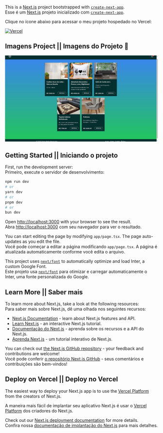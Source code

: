 This is a [Next.js](https://nextjs.org/) project bootstrapped with [`create-next-app`](https://github.com/vercel/next.js/tree/canary/packages/create-next-app).  
Esse é um [Next.js](https://nextjs.org/) projeto inicializado com [`create-next-app`](https://github.com/vercel/next.js/tree/canary/packages/create-next-app).

Clique no ícone abaixo para acessar o meu projeto hospedado no Vercel:

[![Vercel](https://assets.vercel.com/image/upload/front/favicon/vercel/ico/favicon.ico)](https://projeto-primeiro-ecommerce.vercel.app)

## Imagens Project || Imagens do Projeto 📸
![image](TelaInicial.jpg)

## Getting Started || Iniciando o projeto

First, run the development server:  
Primeiro, execute o servidor de desenvolvimento:

```bash
npm run dev
# or
yarn dev
# or
pnpm dev
# or
bun dev
```

Open [http://localhost:3000](http://localhost:3000) with your browser to see the result.  
Abra [http://localhost:3000](http://localhost:3000) com seu navegador para ver o resultado.  

You can start editing the page by modifying `app/page.tsx`. The page auto-updates as you edit the file.  
Você pode começar a editar a página modificando `app/page.tsx`. A página é atualizada automaticamente conforme você edita o arquivo.  

This project uses [`next/font`](https://nextjs.org/docs/basic-features/font-optimization) to automatically optimize and load Inter, a custom Google Font.  
Este projeto usa [`next/font`](https://nextjs.org/docs/basic-features/font-optimization) para otimizar e carregar automaticamente o Inter, uma fonte personalizada do Google.  

## Learn More || Saber mais

To learn more about Next.js, take a look at the following resources:  
Para saber mais sobre Next.js, dê uma olhada nos seguintes recursos:  

- [Next.js Documentation](https://nextjs.org/docs) - learn about Next.js features and API.  
- [Learn Next.js](https://nextjs.org/learn) - an interactive Next.js tutorial.  
- [Documentação do Next.js](https://nextjs.org/docs) - aprenda sobre os recursos e a API do Next.js.  
- [Aprenda Next.js](https://nextjs.org/learn) - um tutorial interativo de Next.js.  

You can check out [the Next.js GitHub repository](https://github.com/vercel/next.js/) - your feedback and contributions are welcome!  
Você pode conferir [o repositório Next.js GitHub](https://github.com/vercel/next.js/) - seus comentários e contribuições são bem-vindos!  

## Deploy on Vercel || Deploy no Vercel  

The easiest way to deploy your Next.js app is to use the [Vercel Platform](https://vercel.com/new?utm_medium=default-template&filter=next.js&utm_source=create-next-app&utm_campaign=create-next-app-readme) from the creators of Next.js.  

A maneira mais fácil de implantar seu aplicativo Next.js é usar o [Vercel Platform](https://vercel.com/new?utm_medium=default-template&filter=next.js&utm_source=create-next-app&utm_campaign=create-next-app-readme) dos criadores do Next.js.  


Check out our [Next.js deployment documentation](https://nextjs.org/docs/deployment) for more details.  
Confira nossa [documentação de implantação do Next.js](https://nextjs.org/docs/deployment) para mais detalhes.  
